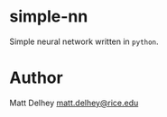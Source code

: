 simple-nn
=========
Simple neural network written in `python`.


Author
======
Matt Delhey
matt.delhey@rice.edu
